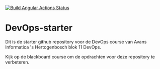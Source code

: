[![Build Angular Actions Status](https://github.com/MadNelis/avans-devops/devops-workshops-MadNelis/workflows/Build%20Angular/badge.svg)](https://https://github.com/avans-devops/devops-workshops-MadNelis/actions/)

# DevOps-starter

Dit is de starter github repository voor de DevOps course van Avans Informatica 's Hertogenbosch blok 11 DevOps.

Kijk op de blackboard course om de opdrachten voor deze repository te verbeteren.
